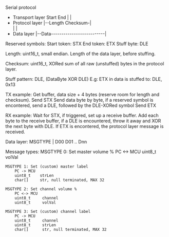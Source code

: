 Serial protocol

- Transport layer         Start                                                 End 
                              |                                                 |
- Protocol layer              |--Length                                Checksum-|   
                                      |                                |
- Data layer                		  |--Data--------------------------|

Reserved symbols:
    Start token:    STX
    End token:      ETX
    Stuff byte:     DLE

Length:             uint16_t, small endian. Length of the data layer, before stuffing.

Checksum:           uint16_t, XORed sum of all raw (unstuffed) bytes in the protocol layer.

Stuff pattern:      DLE, (DataByte XOR DLE)
                        E.g: ETX in data is stuffed to: DLE, 0x13
						
TX example:
    Get buffer, data size + 4 bytes (reserve room for length and checksum).
	Send STX
	Send data byte by byte, if a reserved symbol is encontered, send a DLE, followed by the DLE-XORed symbol
	Send ETX
	
	
RX example:
    Wait for STX, if triggered, set up a receive buffer.
	Add each byte to the receive buffer, if a DLE is encountered, throw it away and XOR the next byte with DLE.
	If ETX is encontered, the protocol layer message is received.
	
	
Data layer:
    MSGTYPE | D00 D01 .. Dnn 

Message types:
	MSGTYPE 0: Set master volume %
	    PC <-> MCU
		uint8_t    volVal
	
	MSGTYPE 1: Set (custom) master label
	    PC -> MCU
		uint8_t    strLen
		char[]     str, null terminated, MAX 32
		
    MSGTYPE 2: Set channel volume %
	    PC <-> MCU
		uint8_t     channel
		uint8_t     volVal
	
	MSGTYPE 3: Set (custom) channel label
	    PC -> MCU
		uint8_t     channel
		uint8_t     strLen
		char[]      str, null terminated, MAX 32
